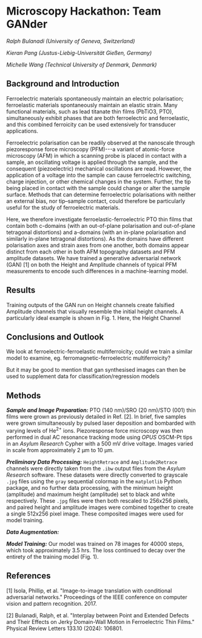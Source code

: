 # Microscopy Hackathon: Team GANder

_Ralph Bulanadi (University of Geneva, Switzerland)_

_Kieran Pang (Justus-Liebig-Universität Gießen, Germany)_

_Michelle Wang (Technical University of Denmark, Denmark)_


## Background and Introduction

Ferroelectric materials spontaneously maintain an electric polarisation; ferroelastic materials spontaneously maintain an elastic strain. Many functional materials, such as lead titanate thin films (PbTiO</sub>3</sub>, PTO), simultaneously exhibit phases that are both ferroelectric and ferroelastic, and this combined ferroicity can be used extensively for transducer applications.

Ferroelectric polarisation can be readily observed at the nanoscale through piezoresponse force microscopy (PFM)---a variant of atomic-force microscopy (AFM) in which a scanning probe is placed in contact with a sample, an oscillating voltage is applied through the sample, and the consequent (piezoelectric) mechanical oscillations are read. However, the application of a voltage into the sample can cause ferroelectric switching, charge injection, or other chemical changes in the system. Further, the tip being placed in contact with the sample could change or alter the sample surface. Methods that can determine ferroelectric polarisations with neither an external bias, nor tip–sample contact, could therefore be particularly useful for the study of ferroelectric materials.

Here, we therefore investigate ferroelastic-ferroelectric PTO thin films that contain both c-domains (with an out-of-plane polarisation and out-of-plane tetragonal distortions) and a-domains (with an in-plane polarisation and similarly in-plane tetragonal distortions). As the domains have different polarisation axes and strain axes from one another, both domains appear distinct from each other in both AFM topography datasets and PFM amplitude datasets. We have trained a generative adversarial network (GAN) [1] on both the Height and Amplitude channels of typical PFM measurements to encode such differences in a machine-learning model.


## Results

Training outputs of the GAN run on Height channels create falsified Amplitude channels that visually resemble the initial height channels. A particularly ideal example is shown in Fig. 1. Here, the Height Channel


## Conclusions and Outlook

We look at ferroelectric-ferroelastic multiferroicity; could we train a similar model to examine, eg. ferromagnetic-ferroelectric multiferroicity?

But it may be good to mention that gan synthesised images can then be used to supplement data for classification/regression models


## Methods

***Sample and Image Preparation:*** PTO (140 nm)/SRO (20 nm)/STO (001) thin films were grown as previously detailed in Ref. [2]. In brief, five samples were grown simultaneously by pulsed laser deposition and bombarded with varying levels of He<sup>2+</sup> ions. Piezoresponse force microscopy was then performed in dual AC resonance tracking mode using _OPUS_ OSCM-Pt tips in an _Asylum Research_ Cypher with a 500 mV drive voltage. Images varied in scale from approximately 2 μm to 10 μm.

***Preliminary Data Processing:*** `HeightRetrace` and `Amplitude2Retrace` channels were directly taken from the `.ibw` output files from the _Asylum Research_ software. These datasets were directly converted to grayscale `.jpg` files using the `gray` sequential colormap in the `matplotlib` Python package, and no further data processing, with the minimum height (amplitude) and maximum height (amplitude) set to black and white respectively. These `.jpg` files were then both rescaled to 256x256 pixels, and paired height and amplitude images were combined together to create a single 512x256 pixel image. These composited images were used for model training.

***Data Augmentation:***

***Model Training:*** Our model was trained on 78 images for 40000 steps, which took approximately 3.5 hrs. The loss continued to decay over the entirety of the training model (Fig. 1).

## References

[1] Isola, Phillip, et al. "Image-to-image translation with conditional adversarial networks." Proceedings of the IEEE conference on computer vision and pattern recognition. 2017.

[2] Bulanadi, Ralph, et al. "Interplay between Point and Extended Defects and Their Effects on Jerky Domain-Wall Motion in Ferroelectric Thin Films." Physical Review Letters 133.10 (2024): 106801.
